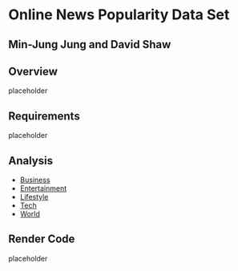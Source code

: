 # Online News Popularity Data Set
## Min-Jung Jung and David Shaw

## Overview
placeholder

## Requirements
placeholder

## Analysis
* [Business](analysis/bus.md)
* [Entertainment](analysis/entertainment.md)
* [Lifestyle](analysis/lifestyle.md)
* [Tech](analysis/tech.md)
* [World](analysis/world.md)

## Render Code
placeholder
